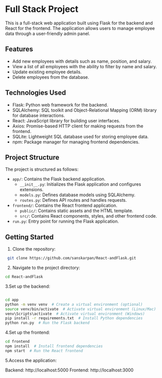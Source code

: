# Full Stack Project

This is a full-stack web application built using Flask for the backend and React for the frontend. The application allows users to manage employee data through a user-friendly admin panel.

## Features

- Add new employees with details such as name, position, and salary.
- View a list of all employees with the ability to filter by name and salary.
- Update existing employee details.
- Delete employees from the database.

## Technologies Used

- Flask: Python web framework for the backend.
- SQLAlchemy: SQL toolkit and Object-Relational Mapping (ORM) library for database interactions.
- React: JavaScript library for building user interfaces.
- Axios: Promise-based HTTP client for making requests from the frontend.
- SQLite: Lightweight SQL database used for storing employee data.
- npm: Package manager for managing frontend dependencies.

## Project Structure

The project is structured as follows:

- `app/`: Contains the Flask backend application.
  - `__init__.py`: Initializes the Flask application and configures extensions.
  - `models.py`: Defines database models using SQLAlchemy.
  - `routes.py`: Defines API routes and handles requests.
- `frontend/`: Contains the React frontend application.
  - `public/`: Contains static assets and the HTML template.
  - `src/`: Contains React components, styles, and other frontend code.
- `run.py`: Entry point for running the Flask application.

## Getting Started

1. Clone the repository:

 ```bash
  git clone https://github.com/sanskarpan/React-andFlask.git
  ```

2. Navigate to the project directory:
  
  ```bash
  cd React-andFlask
  ```

3.Set up the backend:
  
  ```bash
  
  cd app
  python -m venv venv  # Create a virtual environment (optional)
  source venv/bin/activate  # Activate virtual environment (Linux/Mac)
  venv\Scripts\activate  # Activate virtual environment (Windows)
  pip install -r requirements.txt  # Install Python dependencies
  python run.py  # Run the Flask backend
  ```
4.Set up the frontend:
  
  ```bash
  cd frontend
  npm install  # Install frontend dependencies
  npm start  # Run the React frontend
  ```
5.Access the application:

Backend: http://localhost:5000
Frontend: http://localhost:3000
